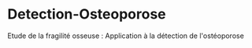 # Detection-Osteoporose
Etude de la fragilité osseuse : Application à la détection de l'ostéoporose
